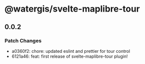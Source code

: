 # @watergis/svelte-maplibre-tour

## 0.0.2

### Patch Changes

- a0360f2: chore: updated eslint and prettier for tour control
- 6121a46: feat: first release of svelte-maplibre-tour plugin!
